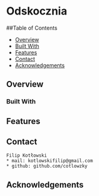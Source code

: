 # Odskocznia

##Table of Contents
- [Overview](#overview)
- [Built With](#built-with)
- [Features](#features)
- [Contact](#contact)
- [Acknowledgements](#acknowledgements)

## Overview

### Built With

## Features

## Contact

    Filip Kotłowski
    * mail: kotlowskifilip@gmail.com
    * github: github.com/cotlowzky
## Acknowledgements